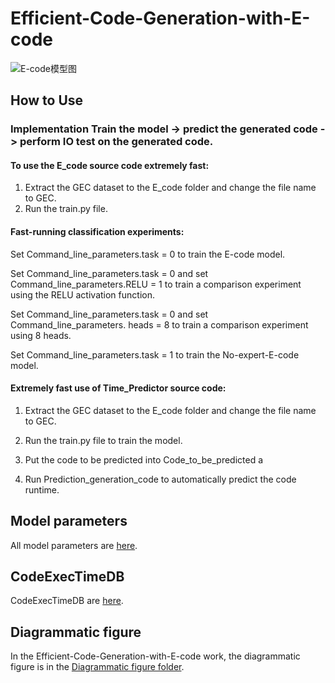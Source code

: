 

# Efficient-Code-Generation-with-E-code

![E-code模型图](https://github.com/CodeGeneration2/E-code/assets/95161813/e98eff5e-b891-4953-bb71-44aacbf39fa5)





## How to Use

### Implementation Train the model -> predict the generated code -> perform IO test on the generated code.
#### To use the E_code source code extremely fast: 

1. Extract the GEC dataset to the E_code folder and change the file name to GEC. 
2. Run the train.py file. 

#### Fast-running classification experiments: 

Set Command_line_parameters.task = 0 to train the E-code model.

Set Command_line_parameters.task = 0 and set Command_line_parameters.RELU = 1 to train a comparison experiment using the RELU activation function.

Set Command_line_parameters.task = 0 and set Command_line_parameters. heads = 8 to train a comparison experiment using 8 heads.

Set Command_line_parameters.task = 1 to train the No-expert-E-code model.


#### Extremely fast use of Time_Predictor source code: 
1. Extract the GEC dataset to the E_code folder and change the file name to GEC. 
2. Run the train.py file to train the model.

3. Put the code to be predicted into Code_to_be_predicted a
4. Run Prediction_generation_code to automatically predict the code runtime.


## Model parameters
All model parameters are [here](https://drive.google.com/drive/folders/18tg9mTBZ3E6bmpnoelMbYqMo_o3B76bX?usp=sharing).

## CodeExecTimeDB
CodeExecTimeDB are [here](https://drive.google.com/file/d/1tR3R9Mf9thXBUszMo34Pmdli0K4savjp/view?usp=sharing).

## Diagrammatic figure
In the Efficient-Code-Generation-with-E-code work, the diagrammatic figure is in the [Diagrammatic figure folder](https://github.com/CodeGeneration2/Diagrammatic-figure/tree/main/Diagrammatic%20figure).



